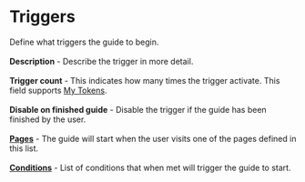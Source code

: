 # Triggers 

Define what triggers the guide to begin. 
<br/>
<br/>
**Description** - Describe the trigger in more detail.
<br/>
<br/>
**Trigger count** - This indicates how many times the trigger activate. This field supports [My Tokens](http://www.dnnsharp.com/dnn/modules/my-custom-tokens).
<br/>
<br/>
**Disable on finished guide** - Disable the trigger if the guide has been finished by the user.
<br/>
<br/>
**[Pages](https://dnnsharp.gitbooks.io/info-box/content/pages.html)** - The guide will start when the user visits one of the pages defined in this list.
<br/>
<br/>
**[Conditions](https://dnnsharp.gitbooks.io/info-box/content/conditions.html)** - List of conditions that when met will trigger the guide to start.
<br/>
<br/>